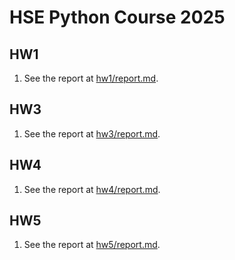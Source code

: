 # HSE Python Course 2025

## HW1

1. See the report at [hw1/report.md](hw1/report.md).


## HW3

1. See the report at [hw3/report.md](./hw3/report.md).


## HW4

1. See the report at [hw4/report.md](./hw4/report.md).


## HW5

1. See the report at [hw5/report.md](./hw5/report.md).